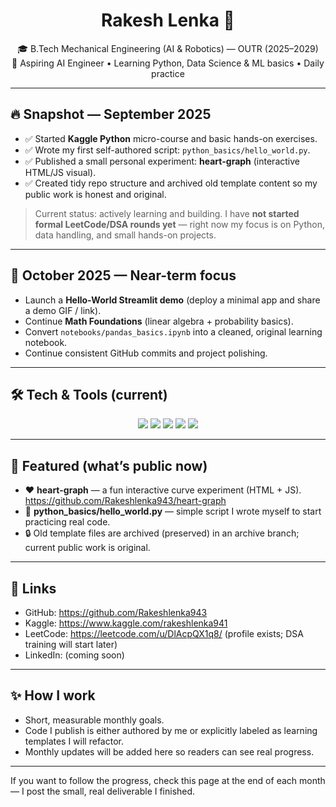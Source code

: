 <!-- Profile Header -->
<h1 align="center">Rakesh Lenka 👋</h1>
<p align="center">
  🎓 B.Tech Mechanical Engineering (AI & Robotics) — OUTR (2025–2029) <br>
  🐍 Aspiring AI Engineer • Learning Python, Data Science & ML basics • Daily practice
</p>

---

## 🔥 Snapshot — September 2025
- ✅ Started **Kaggle Python** micro-course and basic hands-on exercises.  
- ✅ Wrote my first self-authored script: `python_basics/hello_world.py`.  
- ✅ Published a small personal experiment: **heart-graph** (interactive HTML/JS visual).  
- ✅ Created tidy repo structure and archived old template content so my public work is honest and original.

> Current status: actively learning and building. I have **not started formal LeetCode/DSA rounds yet** — right now my focus is on Python, data handling, and small hands-on projects.

---

## 🎯 October 2025 — Near-term focus
- Launch a **Hello-World Streamlit demo** (deploy a minimal app and share a demo GIF / link).  
- Continue **Math Foundations** (linear algebra + probability basics).  
- Convert `notebooks/pandas_basics.ipynb` into a cleaned, original learning notebook.  
- Continue consistent GitHub commits and project polishing.

---

## 🛠️ Tech & Tools (current)
<p align="center">
  <img src="https://img.shields.io/badge/Python-3776AB?style=for-the-badge&logo=python&logoColor=white"/>
  <img src="https://img.shields.io/badge/Jupyter-F37626?style=for-the-badge&logo=jupyter&logoColor=white"/>
  <img src="https://img.shields.io/badge/Pandas-150458?style=for-the-badge&logo=pandas&logoColor=white"/>
  <img src="https://img.shields.io/badge/Git-F05032?style=for-the-badge&logo=git&logoColor=white"/>
  <img src="https://img.shields.io/badge/Kaggle-20BEFF?style=for-the-badge&logo=kaggle&logoColor=white"/>
</p>

---

## 📂 Featured (what’s public now)
- ❤️ **heart-graph** — a fun interactive curve experiment (HTML + JS).  
  https://github.com/Rakeshlenka943/heart-graph  
- 🧪 **python_basics/hello_world.py** — simple script I wrote myself to start practicing real code.  
- 🔒 Old template files are archived (preserved) in an archive branch; current public work is original.

---

## 📌 Links
- GitHub: https://github.com/Rakeshlenka943  
- Kaggle: https://www.kaggle.com/rakeshlenka941  
- LeetCode: https://leetcode.com/u/DlAcpQX1q8/  (profile exists; DSA training will start later)  
- LinkedIn: (coming soon)

---

## ✨ How I work
- Short, measurable monthly goals.  
- Code I publish is either authored by me or explicitly labeled as learning templates I will refactor.  
- Monthly updates will be added here so readers can see real progress.

---

If you want to follow the progress, check this page at the end of each month — I post the small, real deliverable I finished.
